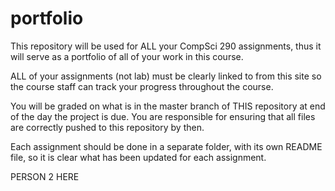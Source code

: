# portfolio

This repository will be used for ALL your CompSci 290 assignments, thus it will serve as a portfolio of all of your work in this course.

ALL of your assignments (not lab) must be clearly linked to from this site so the course staff can track your progress throughout the course.

You will be graded on what is in the master branch of THIS repository at end of the day the project is due. You are responsible for ensuring that all files are correctly pushed to this repository by then.

Each assignment should be done in a separate folder, with its own README file, so it is clear what has been updated for each assignment.

PERSON 2 HERE

